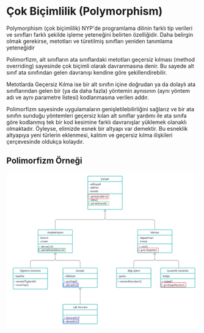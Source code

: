# Çok Biçimlilik (Polymorphism)

Polymorphism (çok biçimlilik) NYP'de programlama dilinin farklı tip verileri ve sınıfları farklı şekilde işleme yeteneğini belirten özelliğidir. Daha belirgin
olmak gerekirse, metotları ve türetilmiş sınıfları yeniden tanımlama yeteneğidir

Polimorfizm, alt sınıfların ata sınıflardaki metotları geçersiz kılması (method overriding) sayesinde çok biçimli olarak davranmasına denir. Bu sayede alt sınıf
ata sınıfından gelen davranışı kendine göre şekillendirebilir.

Metotlarda Geçersiz Kılma ise bir alt sınıfın içine doğrudan ya da dolaylı ata sınıflarından gelen bir (ya da daha fazla) yöntemin aynısının (aynı yöntem adı ve
aynı parametre listesi) kodlanmasına verilen addır.

Polimorfizm sayesinde uygulamaların genişletilebilirliğini sağlarız ve bir ata sınıfın sunduğu yöntemleri geçersiz kılan alt sınıflar yardımı ile ata sınıfa
göre kodlanmış tek bir kod kesimine farklı davranışlar yüklemek olanaklı olmaktadır. Öyleyse, elimizde esnek bir altyapı var demektir. Bu esneklik altyapıya
yeni türlerin eklenmesi, kalıtım ve geçersiz kılma ilişkileri çerçevesinde oldukça kolaydır.

## Polimorfizm Örneği

![](figures/polimorfizm.jpg)